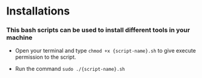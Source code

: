 # Installations

### This bash scripts can be used to install different tools in your machine

- Open your terminal and type ```chmod +x {script-name}.sh``` to give execute permission to the script.

- Run the command ```sudo ./{script-name}.sh```

